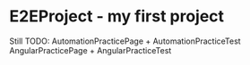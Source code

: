 # E2EProject - my first project

Still TODO:
AutomationPracticePage + AutomationPracticeTest
AngularPracticePage + AngularPracticeTest
